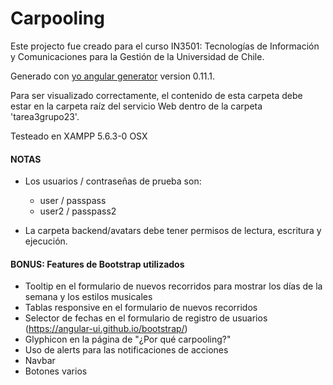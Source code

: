 Carpooling
====================

Este projecto fue creado para el curso IN3501: Tecnologías de Información y Comunicaciones para la Gestión de la Universidad de Chile.

Generado con [yo angular generator](https://github.com/yeoman/generator-angular)
version 0.11.1.

Para ser visualizado correctamente, el contenido de esta carpeta debe estar en la carpeta raíz del servicio Web dentro de la carpeta 'tarea3grupo23'.

Testeado en XAMPP 5.6.3-0 OSX

#### NOTAS
* Los usuarios / contraseñas de prueba son:
  - user / passpass
  - user2 / passpass2

* La carpeta backend/avatars debe tener permisos de lectura, escritura y ejecución.

#### BONUS: Features de Bootstrap utilizados

* Tooltip en el formulario de nuevos recorridos para mostrar los días de la semana y los estilos musicales
* Tablas responsive en el formulario de nuevos recorridos
* Selector de fechas en el formulario de registro de usuarios (https://angular-ui.github.io/bootstrap/)
* Glyphicon en la página de "¿Por qué carpooling?"
* Uso de alerts para las notificaciones de acciones
* Navbar
* Botones varios
